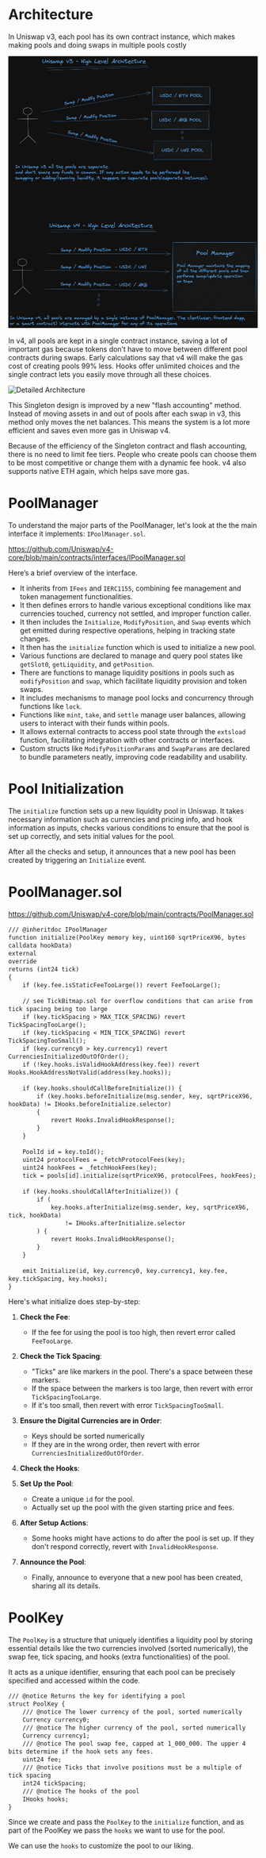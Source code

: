 

# Architecture
In Uniswap v3, each pool has its own contract instance, which makes making pools and doing swaps in multiple pools costly

![High Level Architecture](/images/01_Pool_Initialization/HighLevelArchitecture.png) 

In v4, all pools are kept in a single contract instance, saving a lot of important gas because tokens don’t have to move between different pool contracts during swaps. Early calculations say that v4 will make the gas cost of creating pools 99% less. Hooks offer unlimited choices and the single contract lets you easily move through all these choices.



![Detailed Architecture](/images/01_Pool_Initialization/DetailedArchitecture.png) 

This Singleton design is improved by a new "flash accounting" method. Instead of moving assets in and out of pools after each swap in v3, this method only moves the net balances. This means the system is a lot more efficient and saves even more gas in Uniswap v4.

Because of the efficiency of the Singleton contract and flash accounting, there is no need to limit fee tiers. People who create pools can choose them to be most competitive or change them with a dynamic fee hook. v4 also supports native ETH again, which helps save more gas.

# PoolManager
To understand the major parts of the PoolManager, let's look at the the main interface it implements: `IPoolManager.sol`.

https://github.com/Uniswap/v4-core/blob/main/contracts/interfaces/IPoolManager.sol 

Here’s a brief overview of the interface.

- It inherits from `IFees` and `IERC1155`, combining fee management and token management functionalities.
- It then defines errors to handle various exceptional conditions like max currencies touched, currency not settled, and improper function caller.
- It then includes the `Initialize`, `ModifyPosition`, and `Swap` events which get emitted during respective operations, helping in tracking state changes.
- It then has the `initialize` function which is used to initialize a new pool.
- Various functions are declared to manage and query pool states like `getSlot0`, `getLiquidity`, and `getPosition`.
- There are functions to manage liquidity positions in pools such as `modifyPosition` and `swap`, which facilitate liquidity provision and token swaps.
- It includes mechanisms to manage pool locks and concurrency through functions like `lock`.
- Functions like `mint`, `take`, and `settle` manage user balances, allowing users to interact with their funds within pools.
- It allows external contracts to access pool state through the `extsload` function, facilitating integration with other contracts or interfaces.
- Custom structs like `ModifyPositionParams` and `SwapParams` are declared to bundle parameters neatly, improving code readability and usability.

# Pool Initialization
The `initialize` function sets up a new liquidity pool in Uniswap. It takes necessary information such as currencies 
and pricing info, and hook information as inputs, checks various conditions to ensure that the pool is set up correctly, 
and sets initial values for the pool. 

After all the checks and setup, it announces that a new pool has been created by triggering an `Initialize` event.

# PoolManager.sol
https://github.com/Uniswap/v4-core/blob/main/contracts/PoolManager.sol

```solidity
/// @inheritdoc IPoolManager
function initialize(PoolKey memory key, uint160 sqrtPriceX96, bytes calldata hookData)
external
override
returns (int24 tick)
{
    if (key.fee.isStaticFeeTooLarge()) revert FeeTooLarge();

    // see TickBitmap.sol for overflow conditions that can arise from tick spacing being too large
    if (key.tickSpacing > MAX_TICK_SPACING) revert TickSpacingTooLarge();
    if (key.tickSpacing < MIN_TICK_SPACING) revert TickSpacingTooSmall();
    if (key.currency0 > key.currency1) revert CurrenciesInitializedOutOfOrder();
    if (!key.hooks.isValidHookAddress(key.fee)) revert Hooks.HookAddressNotValid(address(key.hooks));

    if (key.hooks.shouldCallBeforeInitialize()) {
        if (key.hooks.beforeInitialize(msg.sender, key, sqrtPriceX96, hookData) != IHooks.beforeInitialize.selector)
        {
            revert Hooks.InvalidHookResponse();
        }
    }

    PoolId id = key.toId();
    uint24 protocolFees = _fetchProtocolFees(key);
    uint24 hookFees = _fetchHookFees(key);
    tick = pools[id].initialize(sqrtPriceX96, protocolFees, hookFees);

    if (key.hooks.shouldCallAfterInitialize()) {
        if (
            key.hooks.afterInitialize(msg.sender, key, sqrtPriceX96, tick, hookData)
                != IHooks.afterInitialize.selector
        ) {
            revert Hooks.InvalidHookResponse();
        }
    }

    emit Initialize(id, key.currency0, key.currency1, key.fee, key.tickSpacing, key.hooks);
}
```
Here's what initialize does step-by-step:

1. **Check the Fee**:
   - If the fee for using the pool is too high, then revert error called `FeeTooLarge`.

2. **Check the Tick Spacing**:
   - "Ticks" are like markers in the pool. There's a space between these markers.
   - If the space between the markers is too large, then revert with error `TickSpacingTooLarge`.
   - If it's too small, then revert with error `TickSpacingTooSmall`.

3. **Ensure the Digital Currencies are in Order**:
   - Keys should be sorted numerically
   - If they are in the wrong order, then revert with error `CurrenciesInitializedOutOfOrder`.

4. **Check the Hooks**:

5. **Set Up the Pool**:
   - Create a unique `id` for the pool.
   - Actually set up the pool with the given starting price and fees.

6. **After Setup Actions**:
   - Some hooks might have actions to do after the pool is set up. If they don't respond correctly, revert with `InvalidHookResponse`.

7. **Announce the Pool**:
   - Finally, announce to everyone that a new pool has been created, sharing all its details.

# PoolKey

The `PoolKey` is a structure that uniquely identifies a liquidity pool by storing essential details like the two 
currencies involved (sorted numerically), the swap fee, tick spacing, and hooks (extra functionalities) of the pool. 

It acts as a unique identifier, ensuring that each pool can be precisely specified and accessed within the code.

```solidity
/// @notice Returns the key for identifying a pool
struct PoolKey {
    /// @notice The lower currency of the pool, sorted numerically
    Currency currency0;
    /// @notice The higher currency of the pool, sorted numerically
    Currency currency1;
    /// @notice The pool swap fee, capped at 1_000_000. The upper 4 bits determine if the hook sets any fees.
    uint24 fee;
    /// @notice Ticks that involve positions must be a multiple of tick spacing
    int24 tickSpacing;
    /// @notice The hooks of the pool
    IHooks hooks;
}
```

Since we create and pass the `PoolKey` to the `initialize` function, and as part of the PoolKey we pass the `hooks` we
want to use for the pool. 

We can use the `hooks` to customize the pool to our liking.

